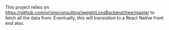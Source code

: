 This project relies on https://github.com/orionsconsulting/weightLossBackend/tree/master to fetch all the data from. 
Eventually, this will transistion to a React Native front end also. 
